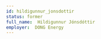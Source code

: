```yaml
---
id: hildigunnur_jonsdottir
status: former
full_name:  Hildigunnur Jónsdóttir
employer:  DONG Energy 
---
```

